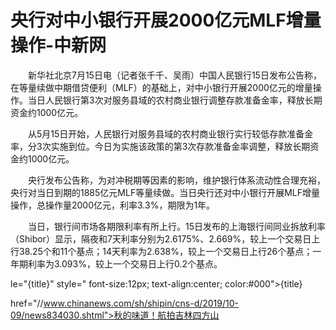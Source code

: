 # 央行对中小银行开展2000亿元MLF增量操作-中新网

　　新华社北京7月15日电（记者张千千、吴雨）中国人民银行15日发布公告称，在等量续做中期借贷便利（MLF）的基础上，对中小银行开展2000亿元的增量操作。当日人民银行第3次对服务县域的农村商业银行调整存款准备金率，释放长期资金约1000亿元。

　　从5月15日开始，人民银行对服务县域的农村商业银行实行较低存款准备金率，分3次实施到位。今日为实施该政策的第3次存款准备金率调整，释放长期资金约1000亿元。

　　央行发布公告称，为对冲税期等因素的影响，维护银行体系流动性合理充裕，央行对当日到期的1885亿元MLF等量续做。当日央行还对中小银行开展MLF增量操作，总操作量2000亿元，利率3.3%，期限为1年。

　　当日，银行间市场各期限利率有所上行。15日发布的上海银行间同业拆放利率（Shibor）显示，隔夜和7天利率分别为2.6175%、2.669%，较上一个交易日上行38.25个和11个基点；14天利率为2.638%，较上一个交易日上行26个基点；一年期利率为3.093%，较上一个交易日上行0.2个基点。

le="{title}" style=" font-size:12px; text-align:center; color:#000">{title}

href="//www.chinanews.com/sh/shipin/cns-d/2019/10-09/news834030.shtml">秋的味道！航拍吉林四方山
